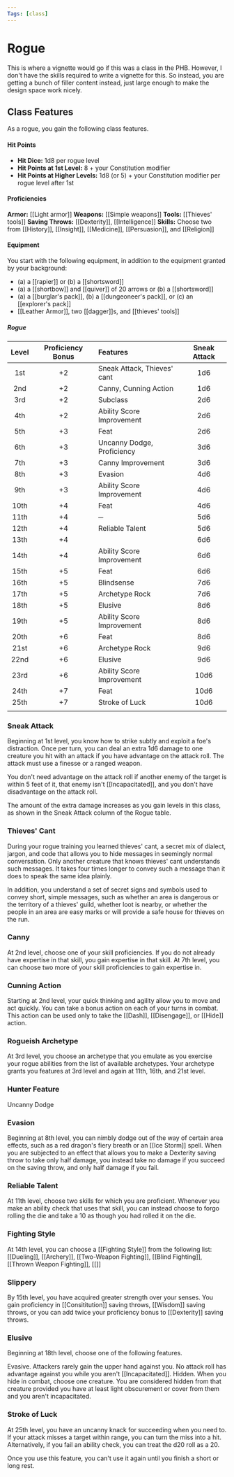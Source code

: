 ```yaml
---
Tags: [class]
---
```

# Rogue
This is where a vignette would go if this was a class in the PHB. However, I don't have the skills required to write a vignette for this. So instead, you are getting a bunch of filler content instead, just large enough to make the design space work nicely. 


## Class Features
As a rogue, you gain the following class features.

#### Hit Points
- **Hit Dice:** 1d8 per rogue level
- **Hit Points at 1st Level:** 8 + your Constitution modifier
- **Hit Points at Higher Levels:** 1d8 (or 5) + your Constitution modifier per rogue level after 1st

#### Proficiencies
**Armor:** [[Light armor]]
**Weapons:** [[Simple weapons]]
**Tools:** [[Thieves' tools]]
**Saving Throws:** [[Dexterity]], [[Intelligence]]
**Skills:** Choose two from [[History]], [[Insight]], [[Medicine]], [[Persuasion]], and [[Religion]]

#### Equipment

You start with the following equipment, in addition to the equipment granted by your background:

- (a) a [[rapier]] or (b) a [[shortsword]]
- (a) a [[shortbow]] and [[quiver]] of 20 arrows or (b) a [[shortsword]]
- (a) a [[burglar's pack]], (b) a [[dungeoneer's pack]], or (c) an [[explorer's pack]]
- [[Leather Armor]], two [[dagger]]s, and [[thieves' tools]]

<!--<div class='classTable wide'>-->
##### Rogue
| Level | Proficiency Bonus | Features                           | Sneak Attack  |
|:-----:|:-----------------:|:---------------------------------- |:-------------:|
|  1st  |        +2         | Sneak Attack, Thieves' cant        |       1d6     |
|  2nd  |        +2         | Canny, Cunning Action              |       1d6     |
|  3rd  |        +2         | Subclass                         |       2d6     |
|  4th  |        +2         | Ability Score Improvement          |       2d6     |
|  5th  |        +3         | Feat                               |       2d6     |
|  6th  |        +3         | Uncanny Dodge, Proficiency                      |       3d6     |
|  7th  |        +3         | Canny Improvement                  |       3d6     |
|  8th  |        +3         | Evasion                            |       4d6     |
|  9th  |        +3         | Ability Score Improvement          |       4d6     |
| 10th  |        +4         | Feat                               |       4d6     |
| 11th  |        +4         | ─                                  |       5d6     |
| 12th  |        +4         | Reliable Talent                    |       5d6     |
| 13th  |        +4         |                     |       6d6     |
| 14th  |        +4         | Ability Score Improvement          |       6d6     |
| 15th  |        +5         | Feat                               |       6d6     |
| 16th  |        +5         | Blindsense                         |       7d6     |
| 17th  |        +5         | Archetype Rock                     |       7d6     |
| 18th  |        +5         | Elusive                            |       8d6     |
| 19th  |        +5         | Ability Score Improvement          |       8d6     |
| 20th  |        +6         | Feat                               |       8d6     |
| 21st  |        +6         | Archetype Rock                     |       9d6     |
| 22nd  |        +6         | Elusive                            |       9d6     |
| 23rd  |        +6         | Ability Score Improvement          |       10d6    |
| 24th  |        +7         | Feat                               |       10d6    |
| 25th  |        +7         | Stroke of Luck                     |       10d6    |
|       |                   |                                    |               |
<!--</div>-->

### Sneak Attack
Beginning at 1st level, you know how to strike subtly and exploit a foe's distraction. Once per turn, you can deal an extra 1d6 damage to one creature you hit with an attack if you have advantage on the attack roll. The attack must use a finesse or a ranged weapon.

You don't need advantage on the attack roll if another enemy of the target is within 5 feet of it, that enemy isn't [[Incapacitated]], and you don't have disadvantage on the attack roll.

The amount of the extra damage increases as you gain levels in this class, as shown in the Sneak Attack column of the Rogue table.

### Thieves' Cant

During your rogue training you learned thieves' cant, a secret mix of dialect, jargon, and code that allows you to hide messages in seemingly normal conversation. Only another creature that knows thieves' cant understands such messages. It takes four times longer to convey such a message than it does to speak the same idea plainly.

In addition, you understand a set of secret signs and symbols used to convey short, simple messages, such as whether an area is dangerous or the territory of a thieves' guild, whether loot is nearby, or whether the people in an area are easy marks or will provide a safe house for thieves on the run.

### Canny
At 2nd level, choose one of your skill proficiencies. If you do not already have expertise in that skill, you gain expertise in that skill.
At 7th level, you can choose two more of your skill proficiencies to gain expertise in.

### Cunning Action
Starting at 2nd level, your quick thinking and agility allow you to move and act quickly. You can take a bonus action on each of your turns in combat. This action can be used only to take the [[Dash]], [[Disengage]], or [[Hide]] action.

### Rogueish Archetype
At 3rd level, you choose an archetype that you emulate as you exercise your rogue abilities from the list of available archetypes. Your archetype grants you features at 3rd level and again at 11th, 16th, and 21st level.

### Hunter Feature
Uncanny Dodge

### Evasion
Beginning at 8th level, you can nimbly dodge out of the way of certain area effects, such as a red dragon's fiery breath or an [[Ice Storm]] spell. When you are subjected to an effect that allows you to make a Dexterity saving throw to take only half damage, you instead take no damage if you succeed on the saving throw, and only half damage if you fail.

### Reliable Talent
At 11th level, choose two skills for which you are proficient. Whenever you make an ability check that uses that skill, you can instead choose to forgo rolling the die and take a 10 as though you had rolled it on the die.

### Fighting Style
At 14th level, you can choose a [[Fighting Style]] from the following list: [[Dueling]], [[Archery]], [[Two-Weapon Fighting]], [[Blind Fighting]], [[Thrown Weapon Fighting]], [[]]

### Slippery
By 15th level, you have acquired greater strength over your senses. You gain proficiency in [[Consititution]] saving throws, [[Wisdom]] saving throws, or you can add twice your proficiency bonus to [[Dexterity]] saving throws.

### Elusive
Beginning at 18th level, choose one of the following features. 

Evasive. Attackers rarely gain the upper hand against you. No attack roll has advantage against you while you aren't [[Incapacitated]].
Hidden. When you hide in combat, choose one creature. You are considered hidden from that creature provided you have at least light obscurement or cover from them and you aren't incapacitated.


### Stroke of Luck
At 25th level, you have an uncanny knack for succeeding when you need to. If your attack misses a target within range, you can turn the miss into a hit. Alternatively, if you fail an ability check, you can treat the d20 roll as a 20.

Once you use this feature, you can't use it again until you finish a short or long rest.